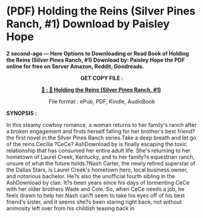 # (PDF) Holding the Reins (Silver Pines Ranch, #1) Download by Paisley  Hope

<p><strong>2 second-ago &mdash; Here Options to Downloading or Read Book of Holding the Reins (Silver Pines Ranch, #1) Download by: Paisley Hope the PDF online for free on Server Amazon, Reddit, Goodreads.</strong></p>
<p style="text-align: center;"><strong>GET COPY FILE :</strong></p>
<p style="text-align: center;"><strong><a href="https://us.ebookarea.xyz/?book=214490423-holding-the-reins" target="_blank" rel="noopener">📢 : 🔗 Holding the Reins (Silver Pines Ranch, #1)</a>&nbsp;</strong></p>
<p style="text-align: center;">File format : ePub, PDF, Kindle, AudioBook</p>
<p><strong>SYNOPSIS :</strong></p>
<p>In this steamy cowboy romance, a woman returns to her family's ranch after a broken engagement and finds herself falling for her brother's best friend?the first novel in the Silver Pines Ranch series.Take a deep breath and let go of the reins.Cecilia ?CeCe? AshDownload by is finally escaping the toxic relationship that has consumed her entire adult life. She's returning to her hometown of Laurel Creek, Kentucky, and to her family?s equestrian ranch, unsure of what the future holds.?Nash Carter, the newly retired superstar of the Dallas Stars, is Laurel Creek's hometown hero, local business owner, and notorious bachelor. He?s also the unofficial fourth sibling in the AshDownload by clan. It?s been years since his days of tormenting CeCe with her older brothers Wade and Cole. So, when CeCe needs a job, he feels drawn to help her.Nash can?t seem to take his eyes off of his best friend's sister, and it seems she?s been staring right back, not without animosity left over from his childish teasing back in</p>

